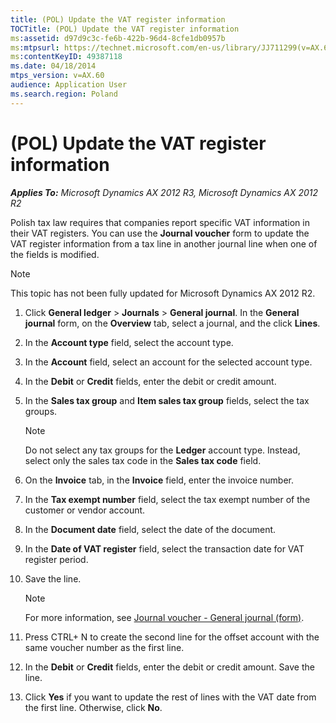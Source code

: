 ```yaml
---
title: (POL) Update the VAT register information
TOCTitle: (POL) Update the VAT register information
ms:assetid: d97d9c3c-fe6b-422b-96d4-8cfe1db0957b
ms:mtpsurl: https://technet.microsoft.com/en-us/library/JJ711299(v=AX.60)
ms:contentKeyID: 49387118
ms.date: 04/18/2014
mtps_version: v=AX.60
audience: Application User
ms.search.region: Poland
---
```


# (POL) Update the VAT register information 


_**Applies To:** Microsoft Dynamics AX 2012 R3, Microsoft Dynamics AX 2012 R2_

Polish tax law requires that companies report specific VAT information in their VAT registers. You can use the **Journal voucher** form to update the VAT register information from a tax line in another journal line when one of the fields is modified.


> [!NOTE]
> <P>This topic has not been fully updated for Microsoft Dynamics AX 2012 R2.</P>



1.  Click **General ledger** \> **Journals** \> **General journal**. In the **General journal** form, on the **Overview** tab, select a journal, and the click **Lines**.

2.  In the **Account type** field, select the account type.

3.  In the **Account** field, select an account for the selected account type.

4.  In the **Debit** or **Credit** fields, enter the debit or credit amount.

5.  In the **Sales tax group** and **Item sales tax group** fields, select the tax groups.
    

    > [!NOTE]
    > <P>Do not select any tax groups for the <STRONG>Ledger</STRONG> account type. Instead, select only the sales tax code in the <STRONG>Sales tax code</STRONG> field.</P>



6.  On the **Invoice** tab, in the **Invoice** field, enter the invoice number.

7.  In the **Tax exempt number** field, select the tax exempt number of the customer or vendor account.

8.  In the **Document date** field, select the date of the document.

9.  In the **Date of VAT register** field, select the transaction date for VAT register period.

10. Save the line.
    

    > [!NOTE]
    > <P>For more information, see <A href="https://technet.microsoft.com/en-us/library/aa591466(v=ax.60)">Journal voucher - General journal (form)</A>.</P>



11. Press CTRL+ N to create the second line for the offset account with the same voucher number as the first line.

12. In the **Debit** or **Credit** fields, enter the debit or credit amount. Save the line.

13. Click **Yes** if you want to update the rest of lines with the VAT date from the first line. Otherwise, click **No**.

  


